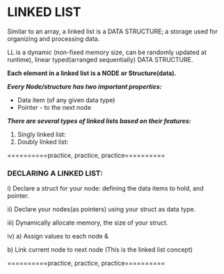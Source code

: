 # LINKED LIST

Similar to an array, a linked list is a DATA STRUCTURE;
a storage used for organizing and processing data.

LL is a dynamic (non-fixed memory size, can be randomly updated at runtime),
linear typed(arranged sequentially) DATA STRUCTURE.

**Each element in a linked list is a NODE or Structure(data).**

***Every Node/structure has two important properties:***
* Data item (of any given data type)
* Pointer - to the next node

***There are several types of linked lists based on their features:***
1. Singly linked list:
2. Doubly linked list:

==========practice, practice, practice==========
### DECLARING A LINKED LIST:

i) 	Declare a struct for your node: defining the data items to hold, and pointer.

ii)	Declare your nodes(as pointers) using your struct as data type.

iii)	Dynamically allocate memory, the size of your struct.

iv)	a) Assign values to each node &

b) Link current node to next node (This is the linked list concept)

==========practice, practice, practice==========
